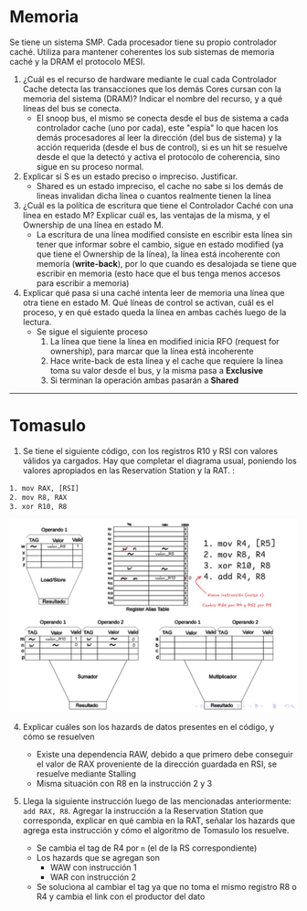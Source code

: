 
# Memoria
Se tiene un sistema SMP. Cada procesador tiene su propio controlador caché. Utiliza para mantener coherentes los sub sistemas de memoria caché y la DRAM el protocolo MESI.
1) ¿Cuál es el recurso de hardware mediante le cual cada Controlador Cache detecta las transacciones que los demás Cores cursan con la memoria del sistema (DRAM)? Indicar el nombre del recurso, y a qué líneas del bus se conecta.
	- El snoop bus, el mismo se conecta desde el bus de sistema a cada controlador cache (uno por cada), este "espía" lo que hacen los demás procesadores al leer la dirección (del bus de sistema) y la acción requerida (desde el bus de control), si es un hit se resuelve desde el que la detectó y activa el protocolo de coherencia, sino sigue en su proceso normal.
2) Explicar si S es un estado preciso o impreciso. Justificar.
	- Shared es un estado impreciso, el cache no sabe si los demás de lineas invalidan dicha línea o cuantos realmente tienen la línea
3) ¿Cuál es la política de escritura que tiene el Controlador Caché con una línea en estado M? Explicar cuál es, las ventajas de la misma, y el Ownership de una línea en estado M.
	- La escritura de una línea modified consiste en escribir esta línea sin tener que informar sobre el cambio, sigue en estado modified (ya que tiene el Ownership de la línea), la línea está incoherente con memoria (**write-back**), por lo que cuando es desalojada se tiene que escribir en memoria (esto hace que el bus tenga menos accesos para escribir a memoria)
4) Explicar qué pasa si una caché intenta leer de memoria una línea que otra tiene en estado M. Qué líneas de control se activan, cuál es el proceso, y en qué estado queda la línea en ambas cachés luego de la lectura.
	- Se sigue el siguiente proceso
		1. La línea que tiene la línea en modified inicia RFO (request for ownership), para marcar que la línea está incoherente
		2. Hace write-back de esta línea y el cache que requiere la línea toma su valor desde el bus, y la misma pasa a **Exclusive**
		3. Si terminan la operación ambas pasarán a **Shared**
---
# Tomasulo
1) Se tiene el siguiente código, con los registros R10 y RSI con valores válidos ya cargados. Hay que completar el diagrama usual, poniendo los valores apropiados en las Reservation Station y la RAT. :
```
1. mov RAX, [RSI]
2. mov R8, RAX
3. xor R10, R8
```

![](adjuntos/tomasulo_solucion_28_02_23.png)

4) Explicar cuáles son los hazards de datos presentes en el código, y cómo se resuelven
	- Existe una dependencia RAW, debido a que primero debe conseguir el valor de RAX proveniente de la dirección guardada en RSI, se resuelve mediante Stalling
	- Misma situación con R8 en la instrucción 2 y 3

5) Llega la siguiente instrucción luego de las mencionadas anteriormente: `add RAX, R8`. Agregar la instrucción a la Reservation Station que corresponda, explicar en qué cambia en la RAT, señalar los hazards que agrega esta instrucción y cómo el algoritmo de Tomasulo los resuelve.
	-  Se cambia el tag de R4 por `n` (el de la RS correspondiente) 
	- Los hazards que se agregan son
		- WAW con instrucción 1
		- WAR con instrucción 2
	- Se soluciona al cambiar el tag ya que no toma el mismo registro R8 o R4 y cambia el link con el productor del dato